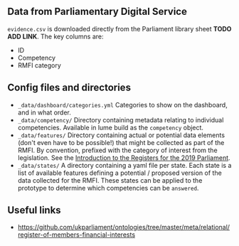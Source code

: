 ## Data from Parliamentary Digital Service

`evidence.csv` is downloaded directly from the Parliament library sheet **TODO ADD LINK**.
The key columns are:

* ID
* Competency
* RMFI category

## Config files and directories

* `_data/dashboard/categories.yml` Categories to show on the dashboard, and in
  what order.
* `_data/competency/` Directory containing metadata relating to individual
  competencies. Available in lume build as the `competency` object.
* `_data/features/` Directory containing actual or potential data elements
  (don't even have to be possible!) that might be collected as part of the RMFI.
  By convention, prefixed with the category of interest from the legislation.
  See the [Introduction to the Registers for the 2019
  Parliament](https://publications.parliament.uk/pa/cm/cmregmem/ForewordJanuary2020.pdf).
* `_data/states/` A directory containing a yaml file per state. Each state is a
  list of available features defining a potential / proposed version of the data
  collected for the RMFI. These states can be applied to the prototype to
  determine which competencies can be `answered`.

## Useful links

* https://github.com/ukparliament/ontologies/tree/master/meta/relational/register-of-members-financial-interests
